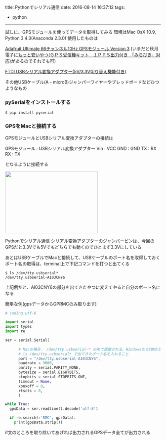 title: Pythonでシリアル通信
date: 2016-08-14 16:37:12
tags:
- python
---


試しに、GPSモジュールを使ってデータを取得してみる
環境はMac OsX 10.9, Python 3.4.3(Anaconda 2.3.0)
使用したものは

[Adafruit Ultimate 66チャンネル10Hz GPSモジュール Version 3](https://www.switch-science.com/catalog/1085/)
(いまだと秋月電子に[もっと安いやつ(ＧＰＳ受信機キット　１ＰＰＳ出力付き　「みちびき」対応)](http://akizukidenshi.com/catalog/g/gK-09991/)があるのでそれでも可)

[FTDI USBシリアル変換アダプター(5V/3.3V切り替え機能付き)](https://www.switch-science.com/catalog/1032/)

その他USBケーブル(A - microB)ジャンパーワイヤーやブレッドボードなどひつようなもの


### pySerialをインストールする

```
$ pip install pyserial
```

### GPSをMacと接続する

GPSモジュールとUSBシリアル変換アダプターの接続は

GPSモジュール : USBシリアル変換アダプター
Vin : VCC
GND : GND
TX  : RX
RX  : TX

となるように接続する

<img src="./gps.jpg" width="300px" height="200px">

Pythonでシリアル通信
シリアル変換アダプターのジャンパーピンは、今回のGPSだと3.3Vでも5Vでもどちらでも動くのでひとまず3.3Vにしている

あとはUSBケーブルでMacと接続して、USBケーブルのポート名を取得しておく
ポート名の取得は、terminal上で下記コマンドを打つと出てくる

```
$ ls /dev/tty.usbserial*
/dev/tty.usbserial-AI03CNY6
```

上記例だと、AI03CNY6の部分を出てきたやつに変えてやると自分のポート名になる

簡単な例(gpsデータからGPRMCのみ取り出す)
```python gps.py
# coding:utf-8

import serial
import types
import re

ser = serial.Serial(
      
      # Macの場合、 /dev/tty.usbserial-* の形で認識される。WindowsならCOM3とかCOM4とかになるはず
      # ls /dev/tty.usbserial* で出てきたポート名を入れること
      port = "/dev/tty.usbserial-AI03CNY6",
      baudrate = 9600,
      parity = serial.PARITY_NONE,
      bytesize = serial.EIGHTBITS,
      stopbits = serial.STOPBITS_ONE,
      timeout = None,
      xonxoff = 0,
      rtscts = 0,
      )

while True:
  gpsData = ser.readline().decode('utf-8')

  if re.search(r'RMC', gpsData):
    print(gpsData.strip())
```

if文のところを取り除いてあげれば出力されるGPSデータ全てが出力される


